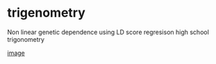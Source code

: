 # trigenometry
Non linear genetic dependence using LD score regresison high school trigonometry

[image](https://github.com/MichelNivard/trigenometry/assets/11858442/dc3696b7-6eb2-4bff-b0af-89154fab6a0a)
